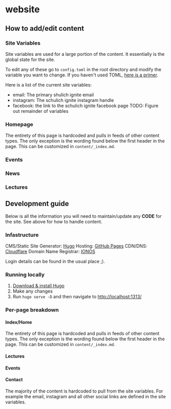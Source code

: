 # website

## How to add/edit content

### Site Variables

Site variables are used for a large portion of the content. It essentially is the global state for the site.

To edit any of these go to ```config.toml``` in the root directory and modify the variable you want to change. If you haven't used TOML, [here is a primer](https://learnxinyminutes.com/docs/toml/).

Here is a list of the current site variables:
- email: The primary shulich ignite email
- instagram: The schulich ignite instagram handle
- facebook: the link to the schulich ignite facebook page
TODO: Figure out remainder of variables

### Homepage

The entirety of this page is hardcoded and pulls in feeds of other content types. The only exception is the wording found below the first header in the page. This can be customized in ```content/_index.md```.

### Events

### News

### Lectures


## Development guide

Below is all the information you will need to maintain/update any **CODE** for the site. See above for how to handle content.

### Infastructure

CMS/Static Site Generator: [Hugo](https://gohugo.io/) 
Hosting: [GitHub Pages](https://pages.github.com/)
CDN/DNS: [Cloudflare](https://www.cloudflare.com/en-ca/)
Domain Name Registrar: [IONOS](https://www.ionos.ca/)

Login details can be found in the usual place ;).

### Running locally

1. [Download & install Hugo](https://gohugo.io/getting-started/installing/)
2. Make any changes
3. Run ```hugo serve -D``` and then navigate to [http://localhost:1313/](http://localhost:1313/)

### Per-page breakdown

#### Index/Home

The entirety of this page is hardcoded and pulls in feeds of other content types. The only exception is the wording found below the first header in the page. This can be customized in ```content/_index.md```.

#### Lectures

#### Events

#### Contact

The majority of the content is hardcoded to pull from the site variables. For example the email, instagram and all other social links are defined in the site variables.